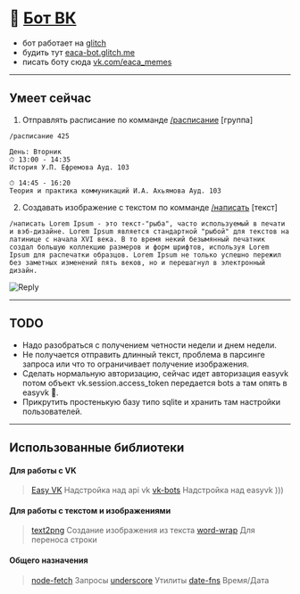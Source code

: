 # 🤖 [Бот ВК](https://glitch.com/~belvedersky-eaca-bot)
* бот работает на [glitch](glitch.com/~belvedersky-eaca-bot)
* будить тут [eaca-bot.glitch.me](belvedersky-eaca-bot.glitch.me ) 
* писать боту сюда [vk.com/eaca_memes](https://vk.com/eaca_memes)
___
## Умеет сейчас
1. Отправлять расписание по комманде [/расписание](src/Commands/ScheduleCommand.js) [группа]
```
/расписание 425
```

```
День: Вторник
⏱ 13:00 - 14:35
История У.П. Ефремова Ауд. 103

⏱ 14:45 - 16:20
Теория и практика коммуникаций И.А. Ахьямова Ауд. 103
```
2. Cоздавать изображение с текстом по комманде [/написать](src/Commands/Text2Image.js) [текст]
```
/написать Lorem Ipsum - это текст-"рыба", часто используемый в печати и вэб-дизайне. Lorem Ipsum является стандартной "рыбой" для текстов на латинице с начала XVI века. В то время некий безымянный печатник создал большую коллекцию размеров и форм шрифтов, используя Lorem Ipsum для распечатки образцов. Lorem Ipsum не только успешно пережил без заметных изменений пять веков, но и перешагнул в электронный дизайн.
```

![Reply](https://pp.userapi.com/c854028/v854028700/38293/uRY2MWXDDlI.jpg)
___

## TODO
* Надо разобраться с получением четности недели и днем недели.
* Не получается отправить длинный текст, проблема в парсинге запроса или что то ограничивает получение изображения.
* Сделать нормальную авторизацию, сейчас идет авторизация easyvk потом объект vk.session.access_token передается bots а там опять в easyvk 😬.
* Прикрутить простенькую базу типо sqlite и хранить там настройки пользователей.
___
## Использованные библиотеки

#### Для работы с VK
> [Easy VK](https://ciricc.github.io) Надстройка над api vk
> [vk-bots](https://github.com/ciricc/vk-bots) Надстройка над easyvk )))

#### Для работы с текстом и изображениями
> [text2png](https://github.com/tkrkt/text2png) Создание изображения из текста
> [word-wrap](https://github.com/jonschlinkert/word-wrap) Для переноса строки

#### Общего назначения
> [node-fetch](https://github.com/bitinn/node-fetch) Запросы
> [underscore](http://underscorejs.ru) Утилиты
> [date-fns](https://github.com/date-fns/date-fns) Время/Дата

